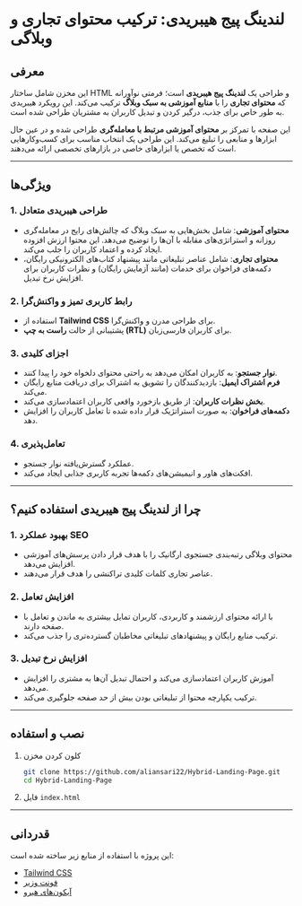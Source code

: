 # لندینگ پیج هیبریدی: ترکیب محتوای تجاری و وبلاگی

## معرفی

این مخزن شامل ساختار HTML و طراحی یک **لندینگ پیج هیبریدی** است؛ فرمتی نوآورانه که **محتوای تجاری** را با **منابع آموزشی به سبک وبلاگ** ترکیب می‌کند. این رویکرد هیبریدی به طور خاص برای جذب، درگیر کردن و تبدیل کاربران به مشتریان طراحی شده است.

این صفحه با تمرکز بر **محتوای آموزشی مرتبط با معامله‌گری** طراحی شده و در عین حال ابزارها و منابعی را تبلیغ می‌کند. این طراحی یک انتخاب مناسب برای کسب‌وکارهایی است که تخصص یا ابزارهای خاصی در بازارهای تخصصی ارائه می‌دهند.

---

## ویژگی‌ها

### 1. **طراحی هیبریدی متعادل**
   - **محتوای آموزشی**: شامل بخش‌هایی به سبک وبلاگ که چالش‌های رایج در معامله‌گری روزانه و استراتژی‌های مقابله با آن‌ها را توضیح می‌دهد. این محتوا ارزش افزوده ایجاد کرده و اعتماد کاربران را جلب می‌کند.
   - **محتوای تجاری**: شامل عناصر تبلیغاتی مانند پیشنهاد کتاب‌های الکترونیکی رایگان، دکمه‌های فراخوان برای خدمات (مانند آزمایش رایگان) و نظرات کاربران برای افزایش نرخ تبدیل.

### 2. **رابط کاربری تمیز و واکنش‌گرا**
   - استفاده از **Tailwind CSS** برای طراحی مدرن و واکنش‌گرا.
   - پشتیبانی از حالت **راست به چپ (RTL)** برای کاربران فارسی‌زبان.

### 3. **اجزای کلیدی**
   - **نوار جستجو**: به کاربران امکان می‌دهد به راحتی محتوای دلخواه خود را پیدا کنند.
   - **فرم اشتراک ایمیل**: بازدیدکنندگان را تشویق به اشتراک برای دریافت منابع رایگان می‌کند.
   - **بخش نظرات کاربران**: از طریق بازخورد واقعی کاربران اعتمادسازی می‌کند.
   - **دکمه‌های فراخوان**: به صورت استراتژیک قرار داده شده تا تعامل کاربران را افزایش دهد.

### 4. **تعامل‌پذیری**
   - عملکرد گسترش‌یافته نوار جستجو.
   - افکت‌های هاور و انیمیشن‌های دکمه‌ها تجربه کاربری جذابی ایجاد می‌کند.

---

## چرا از لندینگ پیج هیبریدی استفاده کنیم؟

### 1. **بهبود عملکرد SEO**
   - محتوای وبلاگی رتبه‌بندی جستجوی ارگانیک را با هدف قرار دادن پرسش‌های آموزشی افزایش می‌دهد.
   - عناصر تجاری کلمات کلیدی تراکنشی را هدف قرار می‌دهند.

### 2. **افزایش تعامل**
   - با ارائه محتوای ارزشمند و کاربردی، کاربران تمایل بیشتری به ماندن و تعامل با صفحه دارند.
   - ترکیب منابع رایگان و پیشنهادهای تبلیغاتی مخاطبان گسترده‌تری را جذب می‌کند.

### 3. **افزایش نرخ تبدیل**
   - آموزش کاربران اعتمادسازی می‌کند و احتمال تبدیل آن‌ها به مشتری را افزایش می‌دهد.
   - ترکیب یکپارچه محتوا از تبلیغاتی بودن بیش از حد صفحه جلوگیری می‌کند.

---

## نصب و استفاده

1. کلون کردن مخزن
   ```bash
   git clone https://github.com/aliansari22/Hybrid-Landing-Page.git
   cd Hybrid-Landing-Page
   ```

2. فایل `index.html`
---

## قدردانی

این پروژه با استفاده از منابع زیر ساخته شده است:
- [Tailwind CSS](https://tailwindcss.com/)
- [فونت وزیر](https://github.com/rastikerdar/vazir-font)
- [آیکون‌های هیرو](https://heroicons.com/)

